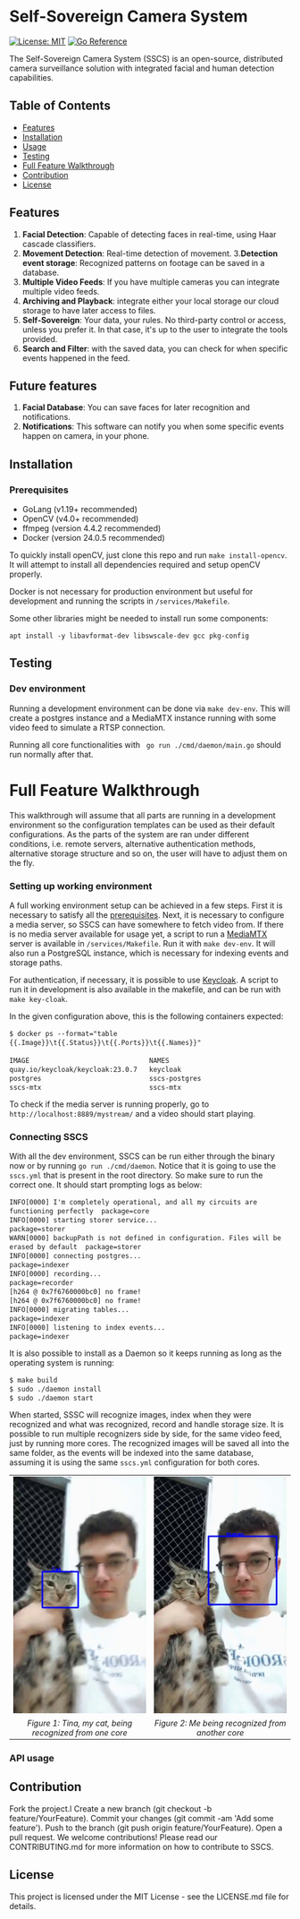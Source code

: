 # Self-Sovereign Camera System

[![License: MIT](https://img.shields.io/badge/License-MIT-yellow.svg)](https://opensource.org/licenses/MIT)
<a href="https://pkg.go.dev/github.com/pedrohba1/SSCS/services"><img src="https://pkg.go.dev/badge/github.com/pedrohba1/SSCS/services.svg" alt="Go Reference"></a>

The Self-Sovereign Camera System (SSCS) is an open-source, distributed camera surveillance solution with integrated facial and human detection capabilities.

## Table of Contents
- [Features](#features)
- [Installation](#installation)
- [Usage](#usage)
- [Testing](#testing)
- [Full Feature Walkthrough](#full-feature-walkthrough)
- [Contribution](#contribution)
- [License](#license)

## Features

1. **Facial Detection**: Capable of detecting faces in real-time, using Haar cascade classifiers.
2. **Movement Detection**: Real-time detection of movement.
3.**Detection event storage**: Recognized patterns on footage can be saved in a database.
4. **Multiple Video Feeds**: If you have multiple cameras you can integrate multiple video feeds.  
5. **Archiving and Playback**: integrate either your local storage our cloud storage to have later access to files.
6. **Self-Sovereign**: Your data, your rules. No third-party control or access, unless you prefer it. In that case, it's up to the user to integrate the tools provided.
7. **Search and Filter**: with the saved data, you can check for when specific events happened in the feed. 

## Future features

1. **Facial Database**: You can save faces for later recognition and notifications.
2. **Notifications**: This software can notify you when some specific events happen on camera, in your phone. 

## Installation

### Prerequisites
- GoLang (v1.19+ recommended)
- OpenCV (v4.0+ recommended)
- ffmpeg (version 4.4.2 recommended)
- Docker (version 24.0.5 recommended) 

To quickly install openCV, just clone this repo and run `make install-opencv`. It will attempt to install all dependencies required and setup openCV properly.

Docker is not necessary for production environment but useful for development and running the scripts in `/services/Makefile`.

Some other libraries might be needed to install run some components:
```
apt install -y libavformat-dev libswscale-dev gcc pkg-config
```

## Testing 

###  Dev environment

Running a development environment can be done via `make dev-env`. This will create a postgres instance and 
a MediaMTX instance running with some video feed to simulate a RTSP connection.

 Running all core functionalities with ` go run ./cmd/daemon/main.go` should run normally after that. 

# Full Feature Walkthrough

This walkthrough will assume that all parts are running in a development environment so the configuration templates can be used
as their default configurations. As the parts of the system are ran under different conditions, i.e. remote servers, alternative
authentication methods, alternative storage structure and so on, the user will have to adjust them on the fly. 

### Setting up working environment

A full working environment setup can be achieved in a few steps. First it is necessary to satisfy all the [prerequisites](#prerequisites). Next,
it is necessary to configure a media server, so SSCS can have somewhere to fetch video from. If there is no media server available for usage yet,
a script to run a [MediaMTX](https://github.com/bluenviron/mediamtx) server is available in `/services/Makefile`. Run it with `make dev-env`. It will also run a PostgreSQL instance, which is necessary for indexing events and storage paths.

For authentication, if necessary, it is possible to use [Keycloak](https://www.keycloak.org/). A script to run it in development is also available in the makefile, and can be run with `make key-cloak`. 

In the given configuration above, this is the following containers expected:

```
$ docker ps --format="table {{.Image}}\t{{.Status}}\t{{.Ports}}\t{{.Names}}"

IMAGE                              NAMES
quay.io/keycloak/keycloak:23.0.7   keycloak
postgres                           sscs-postgres
sscs-mtx                           sscs-mtx
```

To check if the media server is running properly, go to `http://localhost:8889/mystream/` and a video should start playing.

### Connecting SSCS

With all the dev environment, SSCS can be run either through the binary now or by running `go run ./cmd/daemon`. Notice that
it is going to use the `sscs.yml` that is present in the root directory. So make sure to run the correct one.  It should
start prompting logs as below:

```
INFO[0000] I'm completely operational, and all my circuits are functioning perfectly  package=core
INFO[0000] starting storer service...                    package=storer
WARN[0000] backupPath is not defined in configuration. Files will be erased by default  package=storer
INFO[0000] connecting postgres...                        package=indexer
INFO[0000] recording...                                  package=recorder
[h264 @ 0x7f6760000bc0] no frame!
[h264 @ 0x7f6760000bc0] no frame!
INFO[0000] migrating tables...                           package=indexer
INFO[0000] listening to index events...                  package=indexer
```

It is also possible to install as a Daemon so it keeps running as long as the operating system is running:

```
$ make build
$ sudo ./daemon install
$ sudo ./daemon start
```

When started, SSSC will recognize images, index when they were recognized and what was recognized, record and
handle storage size. It is possible to run multiple recognizers side by side, for the same video feed, just by
running more cores. The recognized images will be saved all into the same folder, as the events will be indexed
into the same database, assuming it is using the same `sscs.yml` configuration for both cores.
<table>
  <tr>
    <td>
      <img src="services/docs/rec1.jpeg" alt="Tina, my cat, being recognized" style="width: 100%;">
    </td>
    <td>
      <img src="services/docs/rec2.jpeg" alt="Me being recognized" style="width: 100%;">
    </td>
  </tr>
  <tr>
    <td style="text-align: center;">
      <em>Figure 1: Tina, my cat, being recognized from one core</em>
    </td>
    <td style="text-align: center;">
      <em>Figure 2: Me being recognized from another core</em>
    </td>
  </tr>
</table>


### API usage




## Contribution
Fork the project.l
Create a new branch (git checkout -b feature/YourFeature).
Commit your changes (git commit -am 'Add some feature').
Push to the branch (git push origin feature/YourFeature).
Open a pull request.
We welcome contributions! Please read our CONTRIBUTING.md for more information on how to contribute to SSCS.


## License
This project is licensed under the MIT License - see the LICENSE.md file for details.







